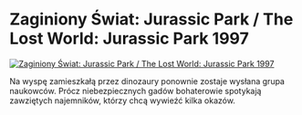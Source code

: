 Zaginiony Świat: Jurassic Park / The Lost World: Jurassic Park 1997 
=============
[![Zaginiony Świat: Jurassic Park / The Lost World: Jurassic Park 1997 ](http://vidos.pl/images/player.gif)](http://vidos.pl/zaginiony-wiat-jurassic-park-the-lost-world-jurassic-park-1997)

 Na wyspę zamieszkałą przez dinozaury ponownie zostaje wysłana grupa naukowców. Prócz niebezpiecznych gadów bohaterowie spotykają zawziętych najemników, którzy chcą wywieźć kilka okazów.
